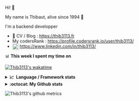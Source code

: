Hi! 👋

My name is Thibaut, alive since 1994 🍷

I'm a backend developper

-   📝 CV / Blog : https://thib3113.fr
-   My codersRank : https://profile.codersrank.io/user/thib3113/
-   <a href="https://www.linkedin.com/in/thib3113/"><img align="left" alt="Thib3113's Linkedin" width="21px" src="https://img.icons8.com/color/48/linkedin.png" /></a> https://www.linkedin.com/in/thib3113/

📊 **This week I spent my time on**

[![Thib3113's wakatime](https://github-readme-stats.vercel.app/api/wakatime?username=thib3113&layout=default&theme=dracula&langs_count=6&hide_title=true&hide_border=true)](https://wakatime.com/@thib3113)

<details>
  <summary><b>📈&nbsp;&nbsp;Language&nbsp;/&nbsp;Framework stats</b></summary>
  <br/>  
  <a href='https://profile.codersrank.io/user/thib3113/'>
  <img src='http://cr-skills-chart-widget.azurewebsites.net/api/api?username=thib3113&padding=30&skills=php,batchfile,javascript,less,mysql,reactjs,scss,shell,typescript,vue'>
  </a>
</details>

<details>
  <summary><b>:octocat: My Github stats</b></summary>
  <br/>  
  
  <img src="https://github-readme-stats.vercel.app/api?username=thib3113&theme=dracula&show_icons=true&" alt="Thib3113's GitHub stats" />

<!--START_SECTION:activity-->

1. 🎉 Merged PR [#371](https://github.com/thib3113/unifi-blockips-srv/pull/371) in [thib3113/unifi-blockips-srv](https://github.com/thib3113/unifi-blockips-srv)
2. 🗣 Commented on [#71](https://github.com/sindresorhus/pokemon/pull/71#issuecomment-1968677620) in [sindresorhus/pokemon](https://github.com/sindresorhus/pokemon)
3. 🎉 Merged PR [#283](https://github.com/thib3113/vban/pull/283) in [thib3113/vban](https://github.com/thib3113/vban)
4. 🎉 Merged PR [#56](https://github.com/thib3113/node-crowdsec/pull/56) in [thib3113/node-crowdsec](https://github.com/thib3113/node-crowdsec)
5. 🎉 Merged PR [#285](https://github.com/thib3113/vban/pull/285) in [thib3113/vban](https://github.com/thib3113/vban)
 <!--END_SECTION:activity-->

</details>

![Thib3113's github metrics](https://gist.githubusercontent.com/thib3113/83a96e16f8bca103f1b0e376186c66ec/raw/github-metrics.svg)
